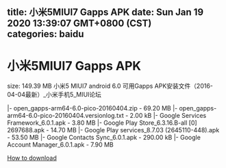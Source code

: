 
title: 小米5MIUI7 Gapps APK
date: Sun Jan 19 2020 13:39:07 GMT+0800 (CST)    
categories: baidu
---

# 小米5MIUI7 Gapps APK
size: 149.39 MB
 小米5 MIUI7 android 6.0 可用Gapps APK安装文件（2016-04-04最新）_小米手机5_MIUI论坛
 
|- open_gapps-arm64-6.0-pico-20160404.zip - 69.20 MB
|- open_gapps-arm64-6.0-pico-20160404.versionlog.txt - 2.00 kB
|- Google Services Framework_6.0.1.apk - 3.80 MB
|- Google Play Store_6.3.16.B-all [0] 2697688.apk - 14.70 MB
|- Google Play services_8.7.03 (2645110-448).apk - 53.50 MB
|- Google Contacts Sync_6.0.1.apk - 290.00 kB
|- Google Account Manager_6.0.1.apk - 7.90 MB

[How to download](https://bpcam.bemobtrk.com/go/2ceec3aa-1ca2-46d6-b9ff-aaa5c184517c?jno=3972)